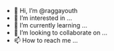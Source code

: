 - 👋 Hi, I’m @raggayouth
- 👀 I’m interested in ...
- 🌱 I’m currently learning ...
- 💞️ I’m looking to collaborate on ...
- 📫 How to reach me ...

<!---
raggayouth/raggayouth is a ✨ special ✨ repository because its `README.md` (this file) appears on your GitHub profile.
You can click the Preview link to take a look at your changes.
--->
